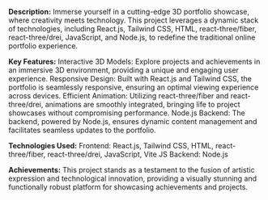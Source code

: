 **Description:**
Immerse yourself in a cutting-edge 3D portfolio showcase, where creativity meets technology. This project leverages a dynamic stack of technologies, including React.js, Tailwind CSS, HTML, react-three/fiber, react-three/drei, JavaScript, and Node.js, to redefine the traditional online portfolio experience.

**Key Features:**
Interactive 3D Models: Explore projects and achievements in an immersive 3D environment, providing a unique and engaging user experience.
Responsive Design: Built with React.js and Tailwind CSS, the portfolio is seamlessly responsive, ensuring an optimal viewing experience across devices.
Efficient Animation: Utilizing react-three/fiber and react-three/drei, animations are smoothly integrated, bringing life to project showcases without compromising performance.
Node.js Backend: The backend, powered by Node.js, ensures dynamic content management and facilitates seamless updates to the portfolio.

**Technologies Used:**
Frontend: React.js, Tailwind CSS, HTML, react-three/fiber, react-three/drei, JavaScript, Vite JS
Backend: Node.js

**Achievements:**
This project stands as a testament to the fusion of artistic expression and technological innovation, providing a visually stunning and functionally robust platform for showcasing achievements and projects.
